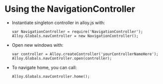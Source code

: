Using the NavigationController
=============================

* Instantiate singleton controller in alloy.js with: 

	`var NavigationController = require('NavigationController');
	 Alloy.Globals.navController = new NavigationController();`
	
	
* Open new windows with:

	`var controller = Alloy.createController('yourControllerNameHere');`
	`Alloy.Globals.navController.open(controller);`

	
* To navigate home, you can call:

	`Alloy.Globals.navController.home();`
	  
	